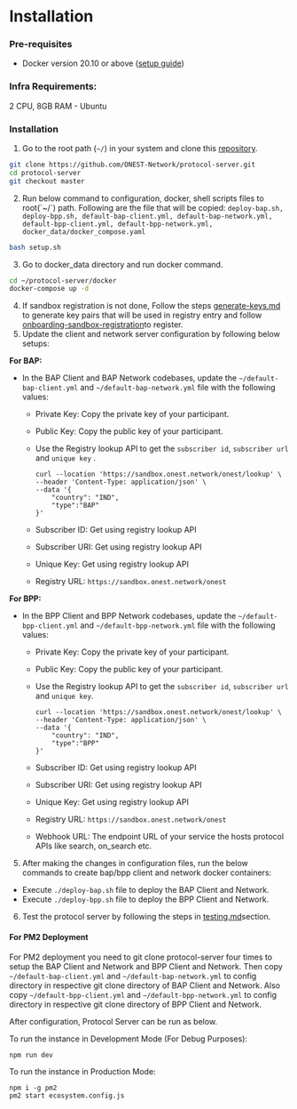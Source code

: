 # Installation

### Pre-requisites

* Docker version 20.10 or above ([setup guide](https://docs.docker.com/desktop/))

### Infra Requirements:

2 CPU, 8GB RAM - Ubuntu&#x20;

### Installation

1. Go to the root path (`~/`) in your system and clone this [repository](https://github.com/ONEST-Network/protocol-server).

```sh
git clone https://github.com/ONEST-Network/protocol-server.git
cd protocol-server
git checkout master
```

2. Run below command to configuration, docker, shell scripts files to root(\`\~/\`) path. Following are the   file that will be copied: `deploy-bap.sh, deploy-bpp.sh, default-bap-client.yml, default-bap-network.yml, default-bpp-client.yml, default-bpp-network.yml, docker_data/docker_compose.yaml`

```sh
bash setup.sh
```

3. Go to docker\_data directory and run docker command.

```sh
cd ~/protocol-server/docker
docker-compose up -d
```

4. If sandbox registration is not done, Follow the steps [generate-keys.md](generate-keys.md "mention") to generate key pairs that will be used in registry entry and follow [onboarding-sandbox-registration](../../../onboarding-sandbox-registration/ "mention")to register.
5. Update the client and network server configuration by following below setups:&#x20;

**For BAP:**

*   In the BAP Client and BAP Network codebases, update the `~/default-bap-client.yml` and `~/default-bap-network.yml` file with the following values:

    * Private Key: Copy the private key of your participant.
    * Public Key: Copy the public key of your participant.
    *   Use the Registry  lookup API to get the `subscriber id`, `subscriber url` and `unique key` .



        ```
        curl --location 'https://sandbox.onest.network/onest/lookup' \
        --header 'Content-Type: application/json' \
        --data '{
            "country": "IND",
            "type":"BAP"
        }'
        ```



    * Subscriber ID: Get using registry lookup API
    * Subscriber URI: Get using registry lookup API
    * Unique Key: Get using registry lookup API
    * Registry URL: `https://sandbox.onest.network/onest`

&#x20; **For BPP:**

*   In the BPP Client and BPP Network codebases, update the `~/default-bpp-client.yml` and `~/default-bpp-network.yml` file with the following values:

    * Private Key: Copy the private key of your participant.
    * Public Key: Copy the public key of your participant.
    *   Use the Registry  lookup API to get the `subscriber id`, `subscriber url` and `unique key`.



        ```
        curl --location 'https://sandbox.onest.network/onest/lookup' \
        --header 'Content-Type: application/json' \
        --data '{
            "country": "IND",
            "type":"BPP"
        }'
        ```



    * Subscriber ID: Get using registry lookup API
    * Subscriber URI: Get using registry lookup API
    * Unique Key: Get using registry lookup API
    * Registry URL: `https://sandbox.onest.network/onest`
    * Webhook URL: The endpoint URL of your service the hosts protocol APIs like search, on\_search etc.

5. After making the changes in configuration files, run the below commands to create bap/bpp client and network docker containers:       &#x20;

* Execute `./deploy-bap.sh` file to deploy the BAP Client and Network.
* Execute `./deploy-bpp.sh` file to deploy the BPP Client and Network.

6. Test the protocol server by following the steps in [testing.md](testing.md "mention")section.

#### For PM2 Deployment

For PM2 deployment you need to git clone protocol-server four times to setup the BAP Client and Network and BPP Client and Network. Then copy `~/default-bap-client.yml` and `~/default-bap-network.yml` to config directory in respective git clone directory of BAP Client and Network. Also copy `~/default-bpp-client.yml` and `~/default-bpp-network.yml` to config directory in respective git clone directory of BPP Client and Network.

After configuration, Protocol Server can be run as below.

To run the instance in Development Mode (For Debug Purposes):

```
npm run dev
```

To run the instance in Production Mode:

```
npm i -g pm2
pm2 start ecosystem.config.js
```

